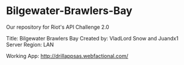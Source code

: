 # Bilgewater-Brawlers-Bay

Our repository for Riot's API Challenge 2.0

Title: Bilgewater Brawlers Bay
Created by: VladLord Snow and Juandx1
Server Region: LAN

Working App: http://drillappsas.webfactional.com/